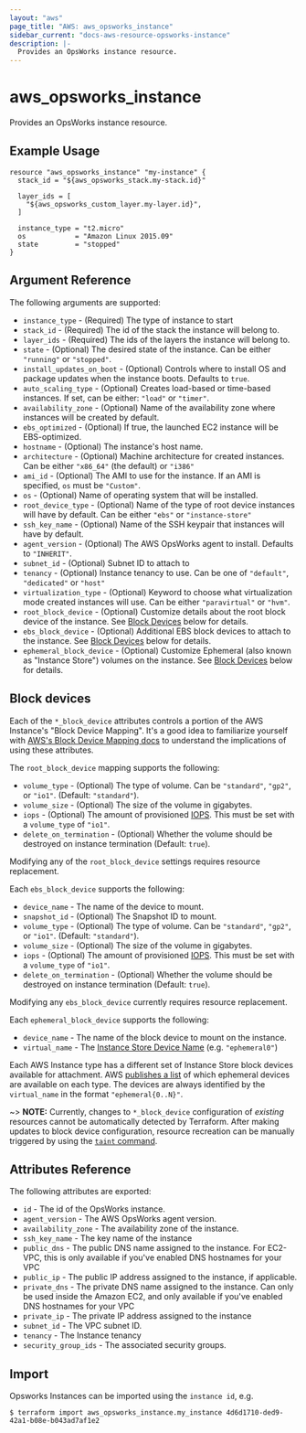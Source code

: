 ```yaml
---
layout: "aws"
page_title: "AWS: aws_opsworks_instance"
sidebar_current: "docs-aws-resource-opsworks-instance"
description: |-
  Provides an OpsWorks instance resource.
---
```


# aws\_opsworks\_instance

Provides an OpsWorks instance resource.

## Example Usage

```
resource "aws_opsworks_instance" "my-instance" {
  stack_id = "${aws_opsworks_stack.my-stack.id}"

  layer_ids = [
    "${aws_opsworks_custom_layer.my-layer.id}",
  ]

  instance_type = "t2.micro"
  os            = "Amazon Linux 2015.09"
  state         = "stopped"
}
```

## Argument Reference

The following arguments are supported:

* `instance_type` - (Required) The type of instance to start
* `stack_id` - (Required) The id of the stack the instance will belong to.
* `layer_ids` - (Required) The ids of the layers the instance will belong to.
* `state` - (Optional) The desired state of the instance.  Can be either `"running"` or `"stopped"`.
* `install_updates_on_boot` - (Optional) Controls where to install OS and package updates when the instance boots.  Defaults to `true`.
* `auto_scaling_type` - (Optional) Creates load-based or time-based instances.  If set, can be either: `"load"` or `"timer"`.
* `availability_zone` - (Optional) Name of the availability zone where instances will be created
  by default.
* `ebs_optimized` - (Optional) If true, the launched EC2 instance will be EBS-optimized.
* `hostname` - (Optional) The instance's host name.
* `architecture` - (Optional) Machine architecture for created instances.  Can be either `"x86_64"` (the default) or `"i386"`
* `ami_id` - (Optional) The AMI to use for the instance.  If an AMI is specified, `os` must be `"Custom"`.
* `os` - (Optional) Name of operating system that will be installed.
* `root_device_type` - (Optional) Name of the type of root device instances will have by default.  Can be either `"ebs"` or `"instance-store"`
* `ssh_key_name` - (Optional) Name of the SSH keypair that instances will have by default.
* `agent_version` - (Optional) The AWS OpsWorks agent to install.  Defaults to `"INHERIT"`.
* `subnet_id` - (Optional) Subnet ID to attach to
* `tenancy` - (Optional) Instance tenancy to use. Can be one of `"default"`, `"dedicated"` or `"host"`
* `virtualization_type` - (Optional) Keyword to choose what virtualization mode created instances
  will use. Can be either `"paravirtual"` or `"hvm"`.
* `root_block_device` - (Optional) Customize details about the root block
  device of the instance. See [Block Devices](#block-devices) below for details.
* `ebs_block_device` - (Optional) Additional EBS block devices to attach to the
  instance.  See [Block Devices](#block-devices) below for details.
* `ephemeral_block_device` - (Optional) Customize Ephemeral (also known as
  "Instance Store") volumes on the instance. See [Block Devices](#block-devices) below for details.


## Block devices

Each of the `*_block_device` attributes controls a portion of the AWS
Instance's "Block Device Mapping". It's a good idea to familiarize yourself with [AWS's Block Device
Mapping docs](http://docs.aws.amazon.com/AWSEC2/latest/UserGuide/block-device-mapping-concepts.html)
to understand the implications of using these attributes.

The `root_block_device` mapping supports the following:

* `volume_type` - (Optional) The type of volume. Can be `"standard"`, `"gp2"`,
  or `"io1"`. (Default: `"standard"`).
* `volume_size` - (Optional) The size of the volume in gigabytes.
* `iops` - (Optional) The amount of provisioned
  [IOPS](http://docs.aws.amazon.com/AWSEC2/latest/UserGuide/ebs-io-characteristics.html).
  This must be set with a `volume_type` of `"io1"`.
* `delete_on_termination` - (Optional) Whether the volume should be destroyed
  on instance termination (Default: `true`).

Modifying any of the `root_block_device` settings requires resource
replacement.

Each `ebs_block_device` supports the following:

* `device_name` - The name of the device to mount.
* `snapshot_id` - (Optional) The Snapshot ID to mount.
* `volume_type` - (Optional) The type of volume. Can be `"standard"`, `"gp2"`,
  or `"io1"`. (Default: `"standard"`).
* `volume_size` - (Optional) The size of the volume in gigabytes.
* `iops` - (Optional) The amount of provisioned
  [IOPS](http://docs.aws.amazon.com/AWSEC2/latest/UserGuide/ebs-io-characteristics.html).
  This must be set with a `volume_type` of `"io1"`.
* `delete_on_termination` - (Optional) Whether the volume should be destroyed
  on instance termination (Default: `true`).

Modifying any `ebs_block_device` currently requires resource replacement.

Each `ephemeral_block_device` supports the following:

* `device_name` - The name of the block device to mount on the instance.
* `virtual_name` - The [Instance Store Device
  Name](http://docs.aws.amazon.com/AWSEC2/latest/UserGuide/InstanceStorage.html#InstanceStoreDeviceNames)
  (e.g. `"ephemeral0"`)

Each AWS Instance type has a different set of Instance Store block devices
available for attachment. AWS [publishes a
list](http://docs.aws.amazon.com/AWSEC2/latest/UserGuide/InstanceStorage.html#StorageOnInstanceTypes)
of which ephemeral devices are available on each type. The devices are always
identified by the `virtual_name` in the format `"ephemeral{0..N}"`.

~> **NOTE:** Currently, changes to `*_block_device` configuration of _existing_
resources cannot be automatically detected by Terraform. After making updates
to block device configuration, resource recreation can be manually triggered by
using the [`taint` command](/docs/commands/taint.html).


## Attributes Reference

The following attributes are exported:

* `id` - The id of the OpsWorks instance.
* `agent_version` - The AWS OpsWorks agent version.
* `availability_zone` - The availability zone of the instance.
* `ssh_key_name` - The key name of the instance
* `public_dns` - The public DNS name assigned to the instance. For EC2-VPC, this
  is only available if you've enabled DNS hostnames for your VPC
* `public_ip` - The public IP address assigned to the instance, if applicable.
* `private_dns` - The private DNS name assigned to the instance. Can only be
  used inside the Amazon EC2, and only available if you've enabled DNS hostnames
  for your VPC
* `private_ip` - The private IP address assigned to the instance
* `subnet_id` - The VPC subnet ID.
* `tenancy` - The Instance tenancy
* `security_group_ids` - The associated security groups.

## Import

Opsworks Instances can be imported using the `instance id`, e.g.

```
$ terraform import aws_opsworks_instance.my_instance 4d6d1710-ded9-42a1-b08e-b043ad7af1e2
```


